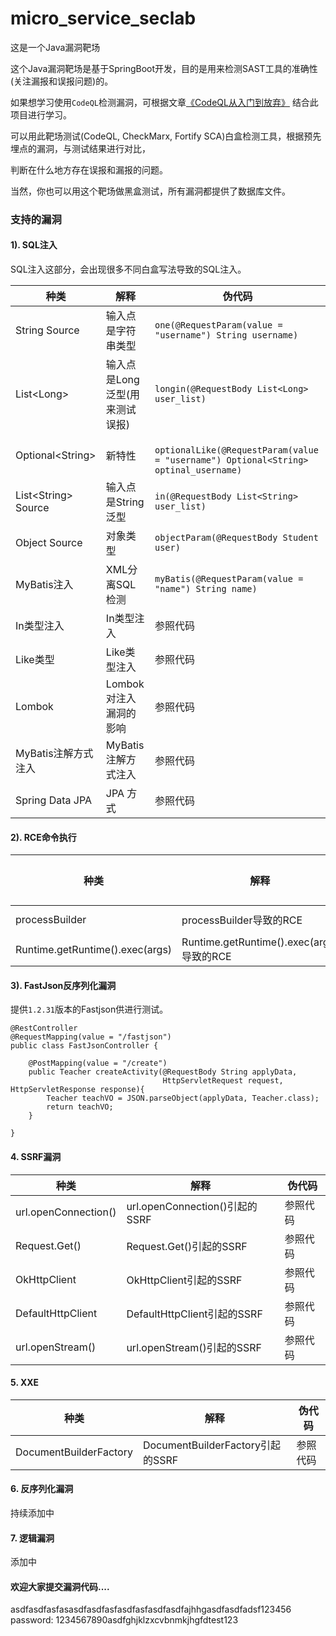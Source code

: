 # micro_service_seclab
这是一个Java漏洞靶场

这个Java漏洞靶场是基于SpringBoot开发，目的是用来检测SAST工具的准确性(关注漏报和误报问题)的。

如果想学习使用`CodeQL`检测漏洞，可根据文章[《CodeQL从入门到放弃》](https://www.freebuf.com/articles/web/283795.html) 结合此项目进行学习。

可以用此靶场测试(CodeQL, CheckMarx, Fortify SCA)白盒检测工具，根据预先埋点的漏洞，与测试结果进行对比，

判断在什么地方存在误报和漏报的问题。

当然，你也可以用这个靶场做黑盒测试，所有漏洞都提供了数据库文件。

### 支持的漏洞
#### 1). SQL注入
SQL注入这部分，会出现很多不同白盒写法导致的SQL注入。

种类 | 解释 | 伪代码
---|---|---
String Source | 输入点是字符串类型 | ` one(@RequestParam(value = "username") String username) `
List\<Long\> | 输入点是Long泛型(用来测试误报) | ` longin(@RequestBody List<Long> user_list) `
Optional\<String\> | 新特性 | `  optionalLike(@RequestParam(value = "username") Optional<String> optinal_username)  `
List\<String\> Source | 输入点是String泛型 | ` in(@RequestBody List<String> user_list) `
Object Source | 对象类型 | ` objectParam(@RequestBody Student user) `
MyBatis注入 | XML分离SQL检测 | `myBatis(@RequestParam(value = "name") String name)`
In类型注入 | In类型注入 | 参照代码
Like类型 | Like类型注入 | 参照代码
Lombok | Lombok对注入漏洞的影响 | 参照代码
MyBatis注解方式注入 | MyBatis注解方式注入 | 参照代码
Spring Data JPA | JPA 方式 | 参照代码

#### 2). RCE命令执行

种类 | 解释 | 伪代码
---|---|---
processBuilder|processBuilder导致的RCE| --
Runtime.getRuntime().exec(args)|Runtime.getRuntime().exec(args)导致的RCE|--

#### 3). FastJson反序列化漏洞
提供`1.2.31`版本的Fastjson供进行测试。
```
@RestController
@RequestMapping(value = "/fastjson")
public class FastJsonController {

    @PostMapping(value = "/create")
    public Teacher createActivity(@RequestBody String applyData,
                                  HttpServletRequest request, HttpServletResponse response){
        Teacher teachVO = JSON.parseObject(applyData, Teacher.class);
        return teachVO;
    }

}
```
#### 4. SSRF漏洞
种类 | 解释 | 伪代码
---|---|---
url.openConnection()| url.openConnection()引起的SSRF| 参照代码
Request.Get() | Request.Get()引起的SSRF | 参照代码
OkHttpClient | OkHttpClient引起的SSRF | 参照代码
DefaultHttpClient| DefaultHttpClient引起的SSRF |参照代码
url.openStream()| url.openStream()引起的SSRF | 参照代码
#### 5. XXE
种类 | 解释 | 伪代码
---|---|---
DocumentBuilderFactory| DocumentBuilderFactory引起的SSRF | 参照代码

#### 6. 反序列化漏洞
持续添加中

#### 7. 逻辑漏洞
添加中

#### 欢迎大家提交漏洞代码....
asdfasdfasfasasdfasdfasfasdfasfasdfasdfajhhgasdfasdfadsf123456
password: 1234567890asdfghjklzxcvbnmkjhgfdtest123
